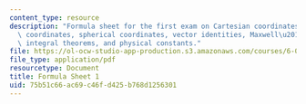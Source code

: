 ```yaml
---
content_type: resource
description: "Formula sheet for the first exam on Cartesian coordinates, cylindrical\
  \ coordinates, spherical coordinates, vector identities, Maxwell\u2019s equations,\
  \ integral theorems, and physical constants."
file: https://ol-ocw-studio-app-production.s3.amazonaws.com/courses/6-013-electromagnetics-and-applications-fall-2005/75b51c66ac69c46fd425b768d1256301_formula_sheet1.pdf
file_type: application/pdf
resourcetype: Document
title: Formula Sheet 1
uid: 75b51c66-ac69-c46f-d425-b768d1256301
---
```


